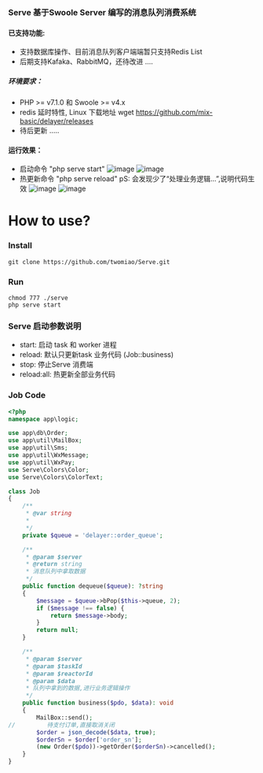 ### Serve 基于Swoole Server 编写的消息队列消费系统
#### 已支持功能:
- 支持数据库操作、目前消息队列客户端端暂只支持Redis List
- 后期支持Kafaka、RabbitMQ，还待改进 ....

##### 环境要求：
 - PHP >= v7.1.0 和 Swoole >= v4.x
 - redis 延时特性, Linux 下载地址 wget https://github.com/mix-basic/delayer/releases
 - 待后更新 .....
 
#### 运行效果：
- 启动命令 "php serve start"
![image](https://github.com/twomiao/Serve/raw/master/img/start.png "启动画面")
![image](https://github.com/twomiao/Serve/raw/master/img/test.png "热更新代码前")
- 热更新命令 "php serve reload" pS: 会发现少了“处理业务逻辑...”,说明代码生效
![image](https://github.com/twomiao/Serve/raw/master/img/reload.png "热更新命令执行后")
![image](https://github.com/twomiao/Serve/raw/master/img/reload02.png "热更新代码后")

# How to use?

### Install

```
git clone https://github.com/twomiao/Serve.git
```

### Run
```
chmod 777 ./serve
php serve start
```

### Serve 启动参数说明

- start: 启动 task 和 worker 进程
- reload: 默认只更新task 业务代码 (Job::business)
- stop: 停止Serve 消费端
- reload:all: 热更新全部业务代码

### Job Code

```php
<?php
namespace app\logic;

use app\db\Order;
use app\util\MailBox;
use app\util\Sms;
use app\util\WxMessage;
use app\util\WxPay;
use Serve\Colors\Color;
use Serve\Colors\ColorText;

class Job
{
    /**
     * @var string
     *
     */
    private $queue = 'delayer::order_queue';

    /**
     * @param $server
     * @return string
     * 消息队列中拿取数据
     */
    public function dequeue($queue): ?string
    {
        $message = $queue->bPop($this->queue, 2);
        if ($message !== false) {
            return $message->body;
        }
        return null;
    }

    /**
     * @param $server
     * @param $taskId
     * @param $reactorId
     * @param $data
     * 队列中拿到的数据,进行业务逻辑操作
     */
    public function business($pdo, $data): void
    {
        MailBox::send();
//         待支付订单,直接取消关闭
        $order = json_decode($data, true);
        $orderSn = $order['order_sn'];
        (new Order($pdo))->getOrder($orderSn)->cancelled();
    }
}
```
